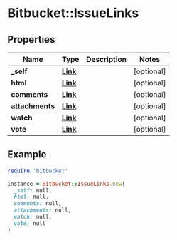 # Bitbucket::IssueLinks

## Properties

| Name | Type | Description | Notes |
| ---- | ---- | ----------- | ----- |
| **_self** | [**Link**](Link.md) |  | [optional] |
| **html** | [**Link**](Link.md) |  | [optional] |
| **comments** | [**Link**](Link.md) |  | [optional] |
| **attachments** | [**Link**](Link.md) |  | [optional] |
| **watch** | [**Link**](Link.md) |  | [optional] |
| **vote** | [**Link**](Link.md) |  | [optional] |

## Example

```ruby
require 'bitbucket'

instance = Bitbucket::IssueLinks.new(
  _self: null,
  html: null,
  comments: null,
  attachments: null,
  watch: null,
  vote: null
)
```

